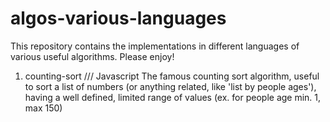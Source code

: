 # algos-various-languages
This repository contains the implementations in different languages of various useful algorithms. Please enjoy!

1. counting-sort /// Javascript
  The famous counting sort algorithm, useful to sort a list of numbers (or anything related, like 'list by people ages'), having a well defined, limited range of values (ex. for people age min. 1, max 150)
